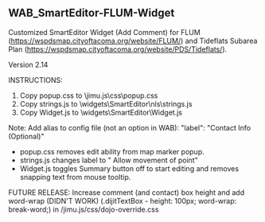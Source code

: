 ## WAB_SmartEditor-FLUM-Widget
Customized SmartEditor Widget (Add Comment) for FLUM (https://wspdsmap.cityoftacoma.org/website/FLUM/) and Tideflats Subarea Plan (https://wspdsmap.cityoftacoma.org/website/PDS/Tideflats/).

Version 2.14

INSTRUCTIONS:
1. Copy popup.css to \jimu.js\css\popup.css
2. Copy strings.js to \widgets\SmartEditor\nls\strings.js 
3. Copy Widget.js to \widgets\SmartEditor\Widget.js



Note: Add alias to config file (not an option in WAB):  "label": "Contact Info (Optional)"
* popup.css removes edit ability from map marker popup.
* strings.js changes label to " Allow movement of point"
* Widget.js toggles Summary button off to start editing and removes snapping text from mouse tooltip.

FUTURE RELEASE: Increase comment (and contact) box height and add word-wrap (DIDN'T WORK) (.dijitTextBox - height: 100px; word-wrap: break-word;) in /jimu.js/css/dojo-override.css

